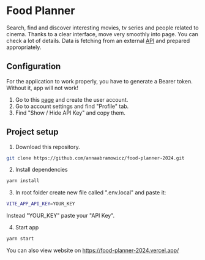 
# Food Planner 

Search, find and discover interesting movies, tv series and people related to cinema. Thanks to a clear interface, move very smoothly into page. You can check a lot of details. Data is fetching from an external [API](https://www.themoviedb.org/) and prepared appropriately. 

## Configuration
For the application to work properly, you have to generate a Bearer token. Without it, app will not work! 
1. Go to this [page](https://spoonacular.com/food-api) and create the user account.
2. Go to account settings and find "Profile" tab.
3. Find "Show / Hide API Key" and copy them.
   
## Project setup

1. Download this repository.
```bash
git clone https://github.com/annaabramowicz/food-planner-2024.git
```
2. Install dependencies
```bash
yarn install
```
3. In root folder create new file called ".env.local" and paste it:
```bash
VITE_APP_API_KEY=YOUR_KEY
```
Instead "YOUR_KEY" paste your "API Key".

4. Start app
```bash
yarn start
```

You can also view website on https://food-planner-2024.vercel.app/
